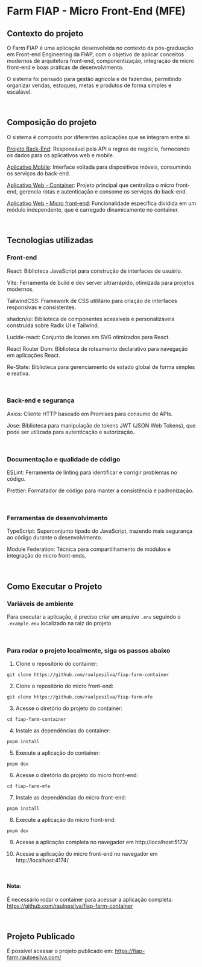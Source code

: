 # Farm FIAP - Micro Front-End (MFE)

## Contexto do projeto

O Farm FIAP é uma aplicação desenvolvida no contexto da pós-graduação em Front-end Engineering da FIAP, com o objetivo de aplicar conceitos modernos de arquitetura front-end, componentização, integração de micro front-end e boas práticas de desenvolvimento.

O sistema foi pensado para gestão agrícola e de fazendas, permitindo organizar vendas, estoques, metas e produtos de forma simples e escalável.

&nbsp;

## Composição do projeto

O sistema é composto por diferentes aplicações que se integram entre si:

[Projeto Back-End](https://github.com/raulpesilva/fiap-back): Responsável pela API e regras de negócio, fornecendo os dados para os aplicativos web e mobile.

[Aplicativo Mobile](https://github.com/raulpesilva/farm-app): Interface voltada para dispositivos móveis, consumindo os serviços do back-end.

[Aplicativo Web - Container](https://github.com/raulpesilva/fiap-farm-container): Projeto principal que centraliza o micro front-end, gerencia rotas e autenticação e consome os serviços do back-end.

[Aplicativo Web - Micro front-end](https://github.com/raulpesilva/fiap-farm-mfe): Funcionalidade específica dividida em um módulo independente, que é carregado dinamicamente no container.

&nbsp;

## Tecnologias utilizadas

### Front-end

React: Biblioteca JavaScript para construção de interfaces de usuário.

Vite: Ferramenta de build e dev server ultrarrápido, otimizada para projetos modernos.

TailwindCSS: Framework de CSS utilitário para criação de interfaces responsivas e consistentes.

shadcn/ui: Biblioteca de componentes acessíveis e personalizáveis construída sobre Radix UI e Tailwind.

Lucide-react: Conjunto de ícones em SVG otimizados para React.

React Router Dom: Biblioteca de roteamento declarativo para navegação em aplicações React.

Re-State: Biblioteca para gerenciamento de estado global de forma simples e reativa.

&nbsp;

### Back-end e segurança

Axios: Cliente HTTP baseado em Promises para consumo de APIs.

Jose: Biblioteca para manipulação de tokens JWT (JSON Web Tokens), que pode ser utilizada para autenticação e autorização.

&nbsp;

### Documentação e qualidade de código

ESLint: Ferramenta de linting para identificar e corrigir problemas no código.

Prettier: Formatador de código para manter a consistência e padronização.

&nbsp;

### Ferramentas de desenvolvimento

TypeScript: Superconjunto tipado do JavaScript, trazendo mais segurança ao código durante o desenvolvimento.

Module Federation: Técnica para compartilhamento de módulos e integração de micro front-ends.

&nbsp;

## Como Executar o Projeto

### Variáveis de ambiente

Para executar a aplicação, é preciso criar um arquivo `.env` seguindo o `.example.env` localizado na raiz do projeto

&nbsp;

### Para rodar o projeto localmente, siga os passos abaixo

1. Clone o repositório do container:

```shell
git clone https://github.com/raulpesilva/fiap-farm-container
```

2. Clone o repositório do micro front-end:

```shell
git clone https://github.com/raulpesilva/fiap-farm-mfe
```

3. Acesse o diretório do projeto do container:

```shell
cd fiap-farm-container
```

4. Instale as dependências do container:

```shell
pnpm install
```

5. Execute a aplicação do container:

```shell
pnpm dev
```

6. Acesse o diretório do projeto do micro front-end:

```shell
cd fiap-farm-mfe
```

7. Instale as dependências do micro front-end:

```shell
pnpm install
```

8. Execute a aplicação do micro front-end:

```shell
pnpm dev
```

9. Acesse a aplicação completa no navegador em http://localhost:5173/

10. Acesse a aplicação do micro front-end no navegador em http://localhost:4174/

&nbsp;

#### Nota:

É necessário rodar o container para acessar a aplicação completa: https://github.com/raulpesilva/fiap-farm-container

&nbsp;

## Projeto Publicado

É possível acessar o projeto publicado em: https://fiap-farm.raulpesilva.com/
